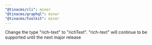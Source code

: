 ```yaml
---
"@tinacms/cli": minor
"@tinacms/graphql": minor
"@tinacms/toolkit": minor
---
```


Change the type "rich-text" to "richText". "rich-text" will continue to be supported until the next major release
